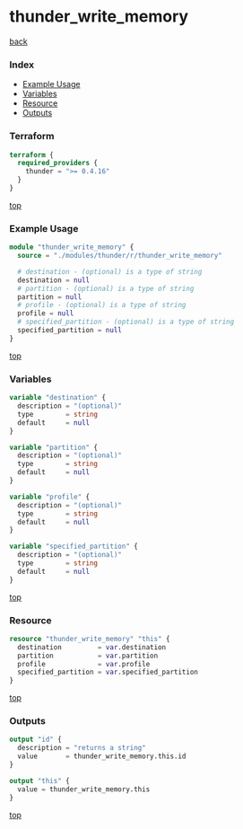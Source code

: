# thunder_write_memory

[back](../thunder.md)

### Index

- [Example Usage](#example-usage)
- [Variables](#variables)
- [Resource](#resource)
- [Outputs](#outputs)

### Terraform

```terraform
terraform {
  required_providers {
    thunder = ">= 0.4.16"
  }
}
```

[top](#index)

### Example Usage

```terraform
module "thunder_write_memory" {
  source = "./modules/thunder/r/thunder_write_memory"

  # destination - (optional) is a type of string
  destination = null
  # partition - (optional) is a type of string
  partition = null
  # profile - (optional) is a type of string
  profile = null
  # specified_partition - (optional) is a type of string
  specified_partition = null
}
```

[top](#index)

### Variables

```terraform
variable "destination" {
  description = "(optional)"
  type        = string
  default     = null
}

variable "partition" {
  description = "(optional)"
  type        = string
  default     = null
}

variable "profile" {
  description = "(optional)"
  type        = string
  default     = null
}

variable "specified_partition" {
  description = "(optional)"
  type        = string
  default     = null
}
```

[top](#index)

### Resource

```terraform
resource "thunder_write_memory" "this" {
  destination         = var.destination
  partition           = var.partition
  profile             = var.profile
  specified_partition = var.specified_partition
}
```

[top](#index)

### Outputs

```terraform
output "id" {
  description = "returns a string"
  value       = thunder_write_memory.this.id
}

output "this" {
  value = thunder_write_memory.this
}
```

[top](#index)
